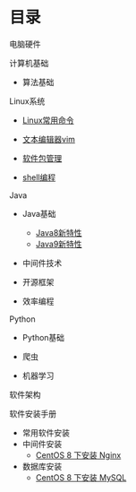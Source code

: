 # 目录

电脑硬件

计算机基础

- 算法基础

Linux系统

- [Linux常用命令]()

- [文本编辑器vim]()
- [软件包管理]()
- [shell编程](Linux系统/shell编程.md)

Java

- Java基础
  - [Java8新特性]()
  - [Java9新特性]()

- 中间件技术

- 开源框架

- 效率编程

Python

- Python基础

- 爬虫

- 机器学习

软件架构

软件安装手册

- 常用软件安装
- 中间件安装
  - [CentOS 8 下安装 Nginx](软件安装手册/中间件安装/CentOS8下安装Nginx.md)
- 数据库安装
  - [CentOS 8 下安装 MySQL](软件安装手册/数据库安装/CentOS8下MySQL安装手册.md)
